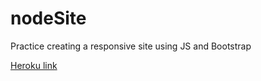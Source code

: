 # nodeSite

Practice creating a responsive site using JS and Bootstrap

[Heroku link](https://damp-thicket-8987.herokuapp.com/)

